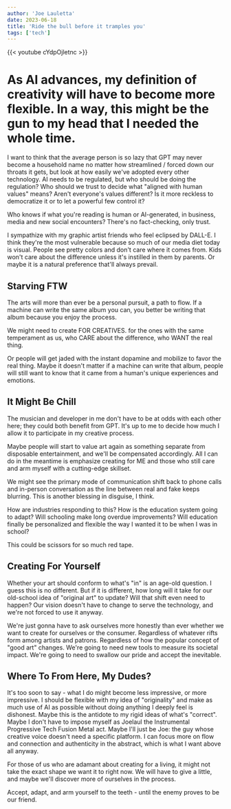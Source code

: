 ```yaml
---
author: 'Joe Lauletta'
date: 2023-06-18
title: 'Ride the bull before it tramples you'
tags: ['tech']
---
```


{{< youtube cYdpOjletnc >}}

# As AI advances, my definition of creativity will have to become more flexible. In a way, this might be the gun to my head that I needed the whole time.

I want to think that the average person is so lazy that GPT may never become a household name no matter how streamlined / forced down our throats it gets, but look at how easily we've adopted every other technology. AI needs to be regulated, but who should be doing the regulation? Who should we trust to decide what "aligned with human values" means? Aren't everyone's values different? Is it more reckless to democratize it or to let a powerful few control it?

Who knows if what you're reading is human or AI-generated, in business, media and new social encounters? There's no fact-checking, only trust.

I sympathize with my graphic artist friends who feel eclipsed by DALL-E. I think they're the most vulnerable because so much of our media diet today is visual. People see pretty colors and don't care where it comes from. Kids won't care about the difference unless it's instilled in them by parents. Or maybe it is a natural preference that'll always prevail.

## Starving FTW

The arts will more than ever be a personal pursuit, a path to flow. If a machine can write the same album you can, you better be writing that album because you enjoy the process.

We might need to create FOR CREATIVES. for the ones with the same temperament as us, who CARE about the difference, who WANT the real thing.

Or people will get jaded with the instant dopamine and mobilize to favor the real thing. Maybe it doesn't matter if a machine can write that album, people will still want to know that it came from a human's unique experiences and emotions.

## It Might Be Chill

The musician and developer in me don't have to be at odds with each other here; they could both benefit from GPT. It's up to me to decide how much I allow it to participate in my creative process.

Maybe people will start to value art again as something separate from disposable entertainment, and we'll be compensated accordingly. All I can do in the meantime is emphasize creating for ME and those who still care and arm myself with a cutting-edge skillset.

We might see the primary mode of communication shift back to phone calls and in-person conversation as the line between real and fake keeps blurring. This is another blessing in disguise, I think.

How are industries responding to this? How is the education system going to adapt? Will schooling make long overdue improvements? Will education finally be personalized and flexible the way I wanted it to be when I was in school?

This could be scissors for so much red tape.

## Creating For Yourself

Whether your art should conform to what's "in" is an age-old question. I guess this is no different. But if it is different, how long will it take for our old-school idea of "original art" to update? Will that shift even need to happen? Our vision doesn't have to change to serve the technology, and we're not forced to use it anyway.

We're just gonna have to ask ourselves more honestly than ever whether we want to create for ourselves or the consumer. Regardless of whatever rifts form among artists and patrons. Regardless of how the popular concept of "good art" changes. We're going to need new tools to measure its societal impact. We're going to need to swallow our pride and accept the inevitable.

## Where To From Here, My Dudes?

It's too soon to say - what I do might become less impressive, or more impressive. I should be flexible with my idea of "originality" and make as much use of AI as possible without doing anything I deeply feel is dishonest. Maybe this is the antidote to my rigid ideas of what's "correct". Maybe I don't have to impose myself as Joelaul the Instrumental Progressive Tech Fusion Metal act. Maybe I'll just be Joe: the guy whose creative voice doesn't need a specific platform. I can focus more on flow and connection and authenticity in the abstract, which is what I want above all anyway.

For those of us who are adamant about creating for a living, it might not take the exact shape we want it to right now. We will have to give a little, and maybe we'll discover more of ourselves in the process.

Accept, adapt, and arm yourself to the teeth - until the enemy proves to be our friend.